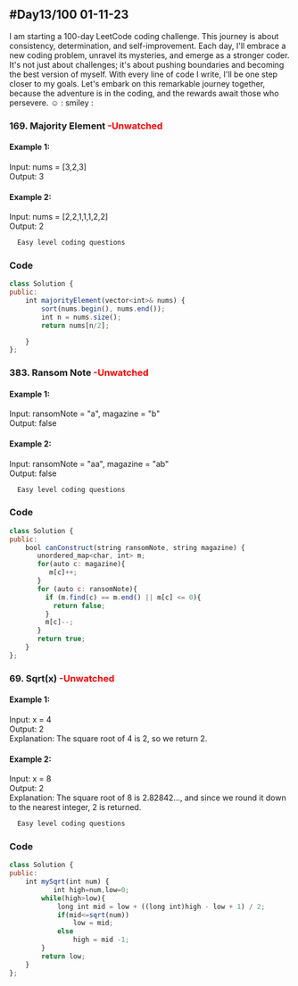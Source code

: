 
## #Day13/100 01-11-23

I am starting a 100-day LeetCode coding challenge. This journey is about consistency, determination, and self-improvement. Each day, I'll embrace a new coding problem, unravel its mysteries, and emerge as a stronger coder. It's not just about challenges; it's about pushing boundaries and becoming the best version of myself. With every line of code I write, I'll be one step closer to my goals. Let's embark on this remarkable journey together, because the adventure is in the coding, and the rewards await those who persevere. ☺️
: smiley : 


### 169. Majority Element <font color="Red"> -Unwatched </font>
#### Example 1:

Input: nums = [3,2,3]\
Output: 3

#### Example 2:
Input: nums = [2,2,1,1,1,2,2]\
Output: 2
```bash
  Easy level coding questions
```


### Code

```javascript
class Solution {
public:
    int majorityElement(vector<int>& nums) {
        sort(nums.begin(), nums.end());
        int n = nums.size();
        return nums[n/2];

    }
};
```

### 383. Ransom Note <font color="Red"> -Unwatched </font>
#### Example 1:

Input: ransomNote = "a", magazine = "b"\
Output: false

#### Example 2:
Input: ransomNote = "aa", magazine = "ab"\
Output: false
```bash
  Easy level coding questions
```
### Code

```javascript
class Solution {
public:
    bool canConstruct(string ransomNote, string magazine) {
       unordered_map<char, int> m;
       for(auto c: magazine){
          m[c]++;
       }
       for (auto c: ransomNote){
         if (m.find(c) == m.end() || m[c] <= 0){
           return false;
         }
         m[c]--;
       }
       return true;  
    }
};
```

### 69. Sqrt(x) <font color="Red"> -Unwatched </font>

#### Example 1:

Input: x = 4\
Output: 2\
Explanation: The square root of 4 is 2, so we return 2.

#### Example 2:
Input: x = 8\
Output: 2\
Explanation: The square root of 8 is 2.82842..., and since we round it down to the nearest integer, 2 is returned.
 
```bash
  Easy level coding questions
```


### Code

```javascript
class Solution {
public:
    int mySqrt(int num) {
           int high=num,low=0;
        while(high>low){
            long int mid = low + ((long int)high - low + 1) / 2;
            if(mid<=sqrt(num))
                low = mid;
            else
                high = mid -1;
        }
        return low;
    }
};
```